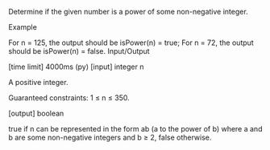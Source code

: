 Determine if the given number is a power of some non-negative integer.

Example

For n = 125, the output should be
isPower(n) = true;
For n = 72, the output should be
isPower(n) = false.
Input/Output

[time limit] 4000ms (py)
[input] integer n

A positive integer.

Guaranteed constraints:
1 ≤ n ≤ 350.

[output] boolean

true if n can be represented in the form ab (a to the power of b) where a and b are some non-negative integers and b ≥ 2, false otherwise.
